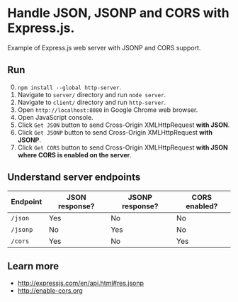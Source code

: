 # Handle JSON, JSONP and CORS with Express.js.

Example of Express.js web server with JSONP and CORS support.

## Run

0. `npm install --global http-server`.
1. Navigate to `server/` directory and run `node server`.
2. Navigate to `client/` directory and run `http-server`.
3. Open `http://localhost:8080` in Google Chrome web browser.
4. Open JavaScript console.
5. Click `Get JSON` button to send Cross-Origin XMLHttpRequest __with JSON__.
6. Click `Get JSONP` button to send Cross-Origin XMLHttpRequest __with JSONP__.
7. Click `Get CORS` button to send Cross-Origin XMLHttpRequest __with JSON where CORS is enabled on the server__.

## Understand server endpoints

| Endpoint      | JSON response? | JSONP response? | CORS enabled?    |
|---------|------|-------|---------|
| `/json` | Yes  | No    | No      |
| `/jsonp`| No   | Yes   | No |
| `/cors` | Yes | No | Yes |

## Learn more

+ http://expressjs.com/en/api.html#res.jsonp
+ http://enable-cors.org
